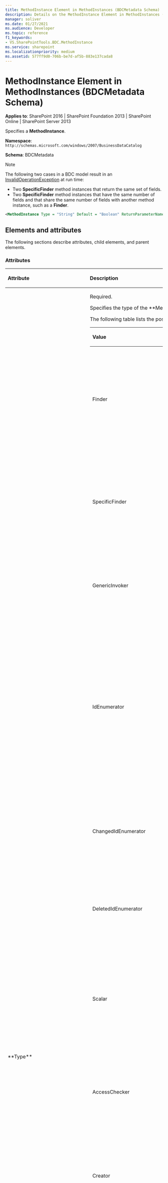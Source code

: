 ```yaml
---
title: MethodInstance Element in MethodInstances (BDCMetadata Schema)
description: Details on the MethodInstance Element in MethodInstances (BDCMetadata Schema)
manager: soliver
ms.date: 01/27/2021
ms.audience: Developer
ms.topic: reference
f1_keywords:
- VS.SharePointTools.BDC.MethodInstance
ms.service: sharepoint
ms.localizationpriority: medium
ms.assetid: 577ff9d0-706b-be7d-af5b-883e137cada8
---
```


# MethodInstance Element in MethodInstances (BDCMetadata Schema)

**Applies to**: SharePoint 2016 | SharePoint Foundation 2013 | SharePoint Online | SharePoint Server 2013

Specifies a **MethodInstance**.

**Namespace**: `http://schemas.microsoft.com/windows/2007/BusinessDataCatalog`

**Schema**: BDCMetadata

> [!NOTE] 
> The following two cases in a BDC model result in an
[InvalidOperationException](https://msdn.microsoft.com/library/frlrfSystemInvalidOperationExceptionClassTopic.aspx)
at run time:
> 
> - Two **SpecificFinder** method instances that return the same set of fields.
> - Two **SpecificFinder** method instances that have the same number of fields and that share the same number of fields with another method instance, such as a **Finder**.

```XML
<MethodInstance Type = "String" Default = "Boolean" ReturnParameterName = "String" ReturnTypeDescriptorName = "String" ReturnTypeDescriptorLevel = "Integer" Name = "String" DefaultDisplayName = "String" IsCached = "Boolean"> </MethodInstance>
```

## Elements and attributes

The following sections describe attributes, child elements, and parent elements.

### Attributes

<table>
<colgroup>
<col width="20%" />
<col width="80%" />
</colgroup>
<thead>
<tr class="header">
<th align="left"><p>Attribute</p></th>
<th align="left"><p>Description</p></th>
</tr>
</thead>
<tbody>
<tr class="odd">
<td align="left"><p>**Type**</p></td>
<td align="left"><p>Required.</p>
<p>Specifies the type of the **MethodInstance**.</p>
<p>The following table lists the possible values for this attribute.</p>
<div class="tableSection">
<table>
<colgroup>
<col width="20%" />
<col width="80%" />
</colgroup>
<thead>
<tr class="header">
<th align="left"><p>Value</p></th>
<th align="left"><p>Description</p></th>
</tr>
</thead>
<tbody>
<tr class="odd">
<td align="left"><p>Finder</p></td>
<td align="left"><p>A type of **MethodInstance** that can be called to return a collection of zero or more **EntityInstances** of a particular **Entity**. **Finder** input is defined by the **FilterDescriptors** that are contained in the **Method** that contains the **Finder**.</p></td>
</tr>
<tr class="even">
<td align="left"><p>SpecificFinder</p></td>
<td align="left"><p>A type of **MethodInstance** that can be called to return a specific **EntityInstance** of a specific **Entity** given its **EntityInstanceId**. **SpecificFinder** input is defined and ordered by the **Identifiers** that are associated with the **Entity**.</p></td>
</tr>
<tr class="odd">
<td align="left"><p>GenericInvoker</p></td>
<td align="left"><p>A type of **MethodInstance** that can be called to perform a specific task in an external system. **GenericInvoker** input and output is specific to the **Method**.</p></td>
</tr>
<tr class="even">
<td align="left"><p>IdEnumerator</p></td>
<td align="left"><p>A type of **MethodInstance** that can be called to return the **Field** values that represent the identity of **EntityInstances** of a specific **Entity**. The **IdEnumerator** input is defined by the **FilterDescriptors** that are contained in the method that contains the **IdEnumerator** to get the list of IDs, which are the unique keys for each entity that should be searchable. This method instance enables external data search in Microsoft SharePoint Server 2010.</p></td>
</tr>
<tr class="odd">
<td align="left"><p>ChangedIdEnumerator</p></td>
<td align="left"><p>A type of **MethodInstance** that can be called to retrieve **EntityInstanceIds** of **EntityInstances** that were modified in an external system after a specified time.</p></td>
</tr>
<tr class="even">
<td align="left"><p>DeletedIdEnumerator</p></td>
<td align="left"><p>A type of **MethodInstance** that can be called to retrieve **EntityInstanceIds** of **EntityInstances** that were deleted from an external system after the specified time.</p></td>
</tr>
<tr class="odd">
<td align="left"><p>Scalar</p></td>
<td align="left"><p>A **MethodInstance** that returns a single value that you can invoke in the external system. For example, you can use a scalar method instance to get the total sales made to date from the external system. **Entities** have zero or more scalar method instances.</p></td>
</tr>
<tr class="even">
<td align="left"><p>AccessChecker</p></td>
<td align="left"><p>A type of **MethodInstance** that can be called to retrieve the permissions that the calling security principal has for each of a collection of **EntityInstances** that are identified by the specified **EntityInstanceIds**.</p></td>
</tr>
<tr class="odd">
<td align="left"><p>Creator</p></td>
<td align="left"><p>A type of **MethodInstance** that can be called to create an **EntityInstance**. The set of fields that are required to create the **EntityInstance** is referred to as the Creator View.</p></td>
</tr>
<tr class="even">
<td align="left"><p>Deleter</p></td>
<td align="left"><p>A type of **MethodInstance** that can be called to delete an **EntityInstance** with a specified **EntityInstanceId**.</p></td>
</tr>
<tr class="odd">
<td align="left"><p>Updater</p></td>
<td align="left"><p>A type of **MethodInstance** that can be called to update an **EntityInstance** identified by a specified **EntityInstanceId**. The set of fields that is required to update the **EntityInstance** is known as the Updater View. The set of fields whose values should be passed before they are changed is known as the PreUpdater View.</p></td>
</tr>
<tr class="even">
<td align="left"><p>StreamAccessor</p></td>
<td align="left"><p>A type of **MethodInstance** that can be called to retrieve a field of an **EntityInstance** in the form of a data stream of bytes.</p></td>
</tr>
<tr class="odd">
<td align="left"><p>BinarySecurityDescriptorAccessor</p></td>
<td align="left"><p>A type of **MethodInstance** that can be called to retrieve a sequence of bytes from an external system. The system-specific byte sequence describes a set of security principals and the associated permissions that each security principal has for the **EntityInstance** identified by a specified **EntityInstanceId**.</p></td>
</tr>
<tr class="even">
<td align="left"><p>BulkSpecificFinder</p></td>
<td align="left"><p>A type of **MethodInstance** that can be called to return a set of specific **EntityInstances** of an **Entity**, given a set of corresponding **EntityInstanceIds**.</p></td>
</tr>
<tr class="odd">
<td align="left"><p>BulkIdEnumerator</p></td>
<td align="left"><p>A type of **MethodInstance** that can be called to retrieve minimal information about the external items corresponding to the given identities. This method instance can be used to optimize synchronization of cached data. This method should return only the identities and version information of the external items that correspond to given **Identities**, which the calling application can compare with the local version to identify if anything has changed, and if so, request the changed external items to update the cached data.</p></td>
</tr>
</tbody>
</table>
</div></td>
</tr>
<tr class="even">
<td align="left"><p>**Default**</p></td>
<td align="left"><p>Optional.</p>
<p>Specifies whether the **MethodInstance** is the default among all **MethodInstances** that share its type within the containing external content type (**Entity**).</p>
<p>Default value: **false**</p>
<p>Attribute type: **Boolean**</p></td>
</tr>
<tr class="odd">
<td align="left"><p>**ReturnParameterName**</p></td>
<td align="left"><p>Optional.</p>
<p>The name of the **Parameter** that contains the **ReturnTypeDescriptor** of the **MethodInstance**. The **Direction** attribute of the **Parameter** must be a **ParameterDirection** attribute with a value of **Out**, **InOut**, or **Return**.</p>
<p>This attribute must be specified for all types of **MethodInstances** except **GenericInvoker**, **Creator**, **Deleter**, and **Updater**.</p>
<p>Attribute type: **String**</p></td>
</tr>
<tr class="even">
<td align="left"><p>**ReturnTypeDescriptorLevel**</p></td>
<td align="left"><p>Optional.</p>
<p>This has been deprecated. Use the **ReturnTypeDescriptorPath** instead.</p>
<p>Attribute type: **Integer**</p></td>
</tr>
<tr class="odd">
<td align="left"><p>**ReturnTypeDescriptorPath**</p></td>
<td align="left"><p>Optional.</p>
<p>The dotted path of the **TypeDescriptor** of the Association.</p>
<p>Attribute type: **String**</p></td>
</tr>
<tr class="even">
<td align="left"><p>**Name**</p></td>
<td align="left"><p>Required.</p>
<p>Specifies the name of the **MethodInstance**.</p>
<p>Attribute type: **String**</p></td>
</tr>
<tr class="odd">
<td align="left"><p>**DefaultDisplayName**</p></td>
<td align="left"><p>Optional.</p>
<p>Specifies the default display name for the **MethodInstance**.</p>
<p>Attribute type: **String**</p></td>
</tr>
<tr class="even">
<td align="left"><p>**IsCached**</p></td>
<td align="left"><p>Optional.</p>
<p>Specifies whether the **MethodInstance** is used frequently.</p>
<p>Default value: **true**</p>
<p>Attribute type: **Boolean**</p></td>
</tr>
</tbody>
</table>

### Child elements

<table>
<colgroup>
<col width="50%" />
<col width="50%" />
</colgroup>
<thead>
<tr class="header">
<th align="left"><p>Element</p></th>
<th align="left"><p>Description</p></th>
</tr>
</thead>
<tbody>
<tr class="odd">
<td align="left"><p><span sdata="link"><a href="localizeddisplaynames-element-in-metadataobject-bdcmetadata-schema.md">LocalizedDisplayNames Element in MetadataObject (BDCMetadata Schema)</a></span></p></td>
<td align="left"><p>The localized display names of the **MethodInstance**.</p></td>
</tr>
<tr class="even">
<td align="left"><p><span sdata="link"><a href="properties-element-in-metadataobject-bdcmetadata-schema.md">Properties Element in MetadataObject (BDCMetadata Schema)</a></span></p></td>
<td align="left"><p>The properties of the **MethodInstance**.</p></td>
</tr>
<tr class="odd">
<td align="left"><p><span sdata="link"><a href="accesscontrollist-element-bdcmetadata-schema.md">AccessControlList Element (BDCMetadata Schema)</a></span></p></td>
<td align="left"><p>The access control lists (ACLs) of the **MethodInstance**.</p></td>
</tr>
</tbody>
</table>

### Parent elements

<table>
<colgroup>
<col width="50%" />
<col width="50%" />
</colgroup>
<thead>
<tr class="header">
<th align="left"><p>Element</p></th>
<th align="left"><p>Description</p></th>
</tr>
</thead>
<tbody>
<tr class="odd">
<td align="left"><p><span sdata="link"><a href="methodinstances-element-in-method-bdcmetadata-schema.md">MethodInstances Element in Method (BDCMetadata Schema)</a></span></p></td>
<td align="left"><p>The **MethodInstances** element that contains this **MethodInstance**.</p></td>
</tr>
</tbody>
</table>








